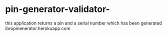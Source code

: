 # pin-generator-validator-
this application returns a pin and a serial number which has been generated
ibropinenerator.herokuapp.com
